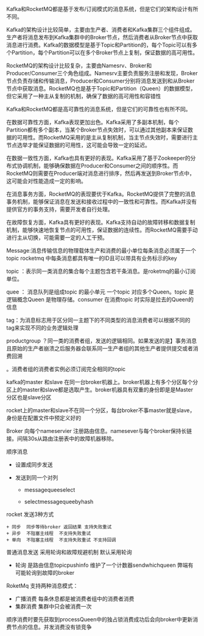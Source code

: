Kafka和RocketMQ都是基于发布/订阅模式的消息系统，但是它们的架构设计有所不同。

Kafka的架构设计比较简单，主要由生产者、消费者和Kafka集群三个组件组成。生产者将消息发布到Kafka集群中的Broker节点，然后消费者从Broker节点中获取消息进行消费。Kafka的数据模型是基于Topic和Partition的，每个Topic可以有多个Partition，每个Partition可以在多个Broker节点上复制，保证数据的高可用性。

RocketMQ的架构设计比较复杂，主要由Namesrv、Broker和Producer/Consumer三个角色组成。Namesrv主要负责服务注册和发现，Broker节点负责存储和传输消息，Producer和Consumer分别将消息发送到和从Broker节点中获取消息。RocketMQ也是基于Topic和Partition（Queen）的数据模型，但它采用了一种主从复制的机制，确保了数据的高可用性和容错性



Kafka和RocketMQ都是高可靠性的消息系统，但是它们的可靠性也有所不同。

在数据可靠性方面，Kafka表现更加出色。Kafka采用了多副本机制，每个Partition都有多个副本，当某个Broker节点失效时，可以通过其他副本来保证数据的可用性。而RocketMQ采用的是主从复制机制，当主节点失效时，需要进行主节点选举才能保证数据的可用性，这可能会导致一定的延迟。

在数据一致性方面，Kafka也具有更好的表现。Kafka采用了基于Zookeeper的分布式协调机制，能够确保数据在Producer和Consumer之间的顺序性。而RocketMQ则需要在Producer端对消息进行排序，然后再发送到Broker节点中，这可能会对性能造成一定的影响。

在消息事务方面，RocketMQ的表现要优于Kafka。RocketMQ提供了完整的消息事务机制，能够保证消息在发送和接收过程中的一致性和可靠性。而Kafka并没有提供官方的事务支持，需要开发者自行处理。

在故障恢复方面，Kafka具有更好的表现。Kafka支持自动的故障转移和数据复制机制，能够快速地恢复节点的可用性，保证数据的连续性。而RocketMQ需要手动进行主从切换，可能需要一定的人工干预。



Message:消息传输信息的物理载体生产和消费的最小单位每条消息必须属于一个topic rocketmq 中每条消息都具有唯一的ID且可以带具有业务标示的key

topic ：表示同一类消息的集合每个主题包含若干条消息。是roketmq的最小订阅单位。

quee ： 消息队列是组成topic 的最小单元 一个topic 对应多个Queen。topic 是逻辑概念Queen 是物理存储。consumer 在消费topic 时实际是拉去的Queen的信息

tag：为消息标志用于区分同一主题下的不同类型的消息消费者可以根据不同的tag来实现不同的业务逻辑处理

productgroup ？同一类的消费者组，发送的逻辑相同。如果发送的是】事务消息且原始的生产者崩溃之后服务器会联系同一生产者组的其他生产者提供提交或者消费回溯

。消费者组的消费者实例必须订阅完全相同的topic

kafka的master 和slave 在同一台broker机器上。broker机器上有多个分区每个分区上的master和slave都是选取产生。broker机器具有双重的身份即是是Master分区也是slave分区

rocket上的master和slave不在同一个分区，每台broker不事master就是slave，身份是在配置文件中预定义好的

Broker 向每个nameservier 注册路由信息。namesever与每个broker保持长链接。间隔30s从路由注册表中的故障机器移除。

顺序消息

+ 设置成同步发送

+ 发送到同一个对列

  + messagequeeselect 

  + selectmessagequeebyhash 

rocket 发送3种方式 

	+ 同步  同步等待broker 返回结果 支持失败重试
	+ 异步  不阻塞主线程  不支持失败重试
	+ 单向  不阻塞主线程  不支持失败重试 不支持回调

普通消息发送 采用轮询和故障规避机制 默认采用轮询

+ 轮询 是路由信息topicpushinfo 维护了一个计数器sendwhichqueen 弊端有可能轮询到故障的broker

RoketMq 支持两种消息模式：

+ 广播消费 每条休息都是被消费者组中的消费者消费
+ 集群消费 集群中只会被消费一次

顺序消费时要先获取到processQueen中的独占锁消费成功后会向broker中更新消费节点的信息。并发消费没有锁竞争







